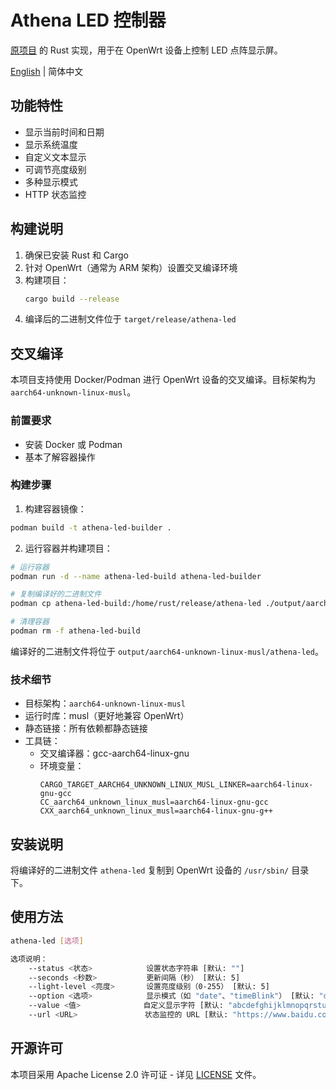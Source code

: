 # Athena LED 控制器

[原项目](https://github.com/NONGFAH/athena-led) 的 Rust 实现，用于在 OpenWrt 设备上控制 LED 点阵显示屏。

[English](README.md) | 简体中文

## 功能特性

- 显示当前时间和日期
- 显示系统温度
- 自定义文本显示
- 可调节亮度级别
- 多种显示模式
- HTTP 状态监控

## 构建说明

1. 确保已安装 Rust 和 Cargo
2. 针对 OpenWrt（通常为 ARM 架构）设置交叉编译环境
3. 构建项目：
   ```bash
   cargo build --release
   ```
4. 编译后的二进制文件位于 `target/release/athena-led`

## 交叉编译

本项目支持使用 Docker/Podman 进行 OpenWrt 设备的交叉编译。目标架构为 `aarch64-unknown-linux-musl`。

### 前置要求

- 安装 Docker 或 Podman
- 基本了解容器操作

### 构建步骤

1. 构建容器镜像：
```bash
podman build -t athena-led-builder .
```

2. 运行容器并构建项目：
```bash
# 运行容器
podman run -d --name athena-led-build athena-led-builder

# 复制编译好的二进制文件
podman cp athena-led-build:/home/rust/release/athena-led ./output/aarch64-unknown-linux-musl/

# 清理容器
podman rm -f athena-led-build
```

编译好的二进制文件将位于 `output/aarch64-unknown-linux-musl/athena-led`。

### 技术细节

- 目标架构：`aarch64-unknown-linux-musl`
- 运行时库：musl（更好地兼容 OpenWrt）
- 静态链接：所有依赖都静态链接
- 工具链：
  - 交叉编译器：gcc-aarch64-linux-gnu
  - 环境变量：
    ```
    CARGO_TARGET_AARCH64_UNKNOWN_LINUX_MUSL_LINKER=aarch64-linux-gnu-gcc
    CC_aarch64_unknown_linux_musl=aarch64-linux-gnu-gcc
    CXX_aarch64_unknown_linux_musl=aarch64-linux-gnu-g++
    ```

## 安装说明

将编译好的二进制文件 `athena-led` 复制到 OpenWrt 设备的 `/usr/sbin/` 目录下。

## 使用方法

```bash
athena-led [选项]

选项说明：
    --status <状态>            设置状态字符串 [默认: ""]
    --seconds <秒数>           更新间隔（秒） [默认: 5]
    --light-level <亮度>       设置亮度级别（0-255） [默认: 5]
    --option <选项>            显示模式（如 "date"、"timeBlink"） [默认: "date timeBlink"]
    --value <值>              自定义显示字符 [默认: "abcdefghijklmnopqrstuvwxyz0123456789+-*/=.:：℃"]
    --url <URL>               状态监控的 URL [默认: "https://www.baidu.com/"]
```

## 开源许可

本项目采用 Apache License 2.0 许可证 - 详见 [LICENSE](LICENSE) 文件。
